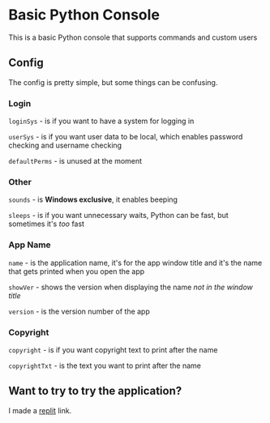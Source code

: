 # Basic Python Console
This is a basic Python console that supports commands and custom users

## Config
The config is pretty simple, but some things can be confusing.

### Login

`loginSys` - is if you want to have a system for logging in

`userSys` - is if you want user data to be local, which enables password checking and username checking

`defaultPerms` - is unused at the moment

### Other

`sounds` - is **Windows exclusive**, it enables beeping

`sleeps` - is if you want unnecessary waits, Python can be fast, but sometimes it's *too* fast

### App Name

`name` - is the application name, it's for the app window title and it's the name that gets printed when you open the app

`showVer` - shows the version when displaying the name *not in the window title*

`version` - is the version number of the app

### Copyright

`copyright` - is if you want copyright text to print after the name

`copyrightTxt` - is the text you want to print after the name


## Want to try to try the application?
I made a [replit](https://replit.com/@Cheese-Curd/Basic-Python-Console-1?v=1) link.
